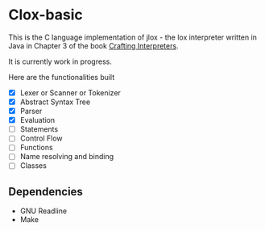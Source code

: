 # Clox-basic

This is the C language implementation of jlox - the lox interpreter written in Java in Chapter 3 of the book [Crafting Interpreters](https://craftinginterpreters.com/).

It is currently work in progress.

Here are the functionalities built

- [x] Lexer or Scanner or Tokenizer
- [x] Abstract Syntax Tree
- [x] Parser
- [x] Evaluation
- [ ] Statements
- [ ] Control Flow
- [ ] Functions
- [ ] Name resolving and binding
- [ ] Classes

## Dependencies

- GNU Readline
- Make